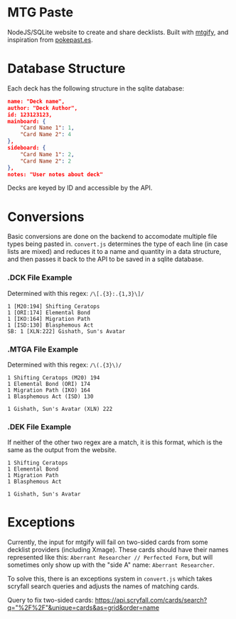 # MTG Paste
NodeJS/SQLite website to create and share decklists. Built with [mtgify](https://mtgify.org/), and inspiration from [pokepast.es](https://pokepast.es/).

# Database Structure
Each deck has the following structure in the sqlite database:
```json
name: "Deck name",
author: "Deck Author",
id: 123123123,
mainboard: {
    "Card Name 1": 1,
    "Card Name 2": 4
},
sideboard: {
    "Card Name 1": 2,
    "Card Name 2": 2
},
notes: "User notes about deck"
```
Decks are keyed by ID and accessible by the API.

# Conversions 
Basic conversions are done on the backend to accomodate multiple file types being pasted in. `convert.js` determines the type of each line (in case lists are mixed) and reduces it to a name and quantity in a data structure, and then passes it back to the API to be saved in a sqlite database.

### .DCK File Example
Determined with this regex: `/\[.{3}:.{1,3}\]/`
```
1 [M20:194] Shifting Ceratops
1 [ORI:174] Elemental Bond
1 [IKO:164] Migration Path
1 [ISD:130] Blasphemous Act
SB: 1 [XLN:222] Gishath, Sun's Avatar
```
### .MTGA File Example
Determined with this regex: `/\(.{3}\)/`
```
1 Shifting Ceratops (M20) 194
1 Elemental Bond (ORI) 174
1 Migration Path (IKO) 164
1 Blasphemous Act (ISD) 130

1 Gishath, Sun's Avatar (XLN) 222
```

### .DEK File Example
If neither of the other two regex are a match, it is this format, which is the same as the output from the website.
```
1 Shifting Ceratops
1 Elemental Bond
1 Migration Path
1 Blasphemous Act

1 Gishath, Sun's Avatar
```
# Exceptions
Currently, the input for mtgify will fail on two-sided cards from some decklist providers (including Xmage).
These cards should have their names represented like this: `Aberrant Researcher // Perfected Form`, but will sometimes only show up with the "side A" name: `Aberrant Researcher`.

To solve this, there is an exceptions system in `convert.js` which takes scryfall search queries and adjusts the names of matching cards.

Query to fix two-sided cards:
https://api.scryfall.com/cards/search?q="%2F%2F"&unique=cards&as=grid&order=name